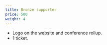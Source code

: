 ```yaml
---
title: Bronze supporter
price: 500
weight: 4
---
```


*   Logo on the website and conference rollup.
*   1 ticket.